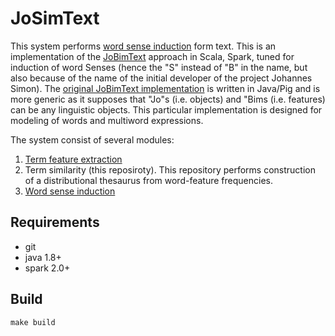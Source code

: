 JoSimText
========

This system performs [word sense induction](https://en.wikipedia.org/wiki/Word-sense_induction) form text. This is an implementation of the [JoBimText](http://www.jobimtext.org) approach 
 in Scala, Spark, tuned for induction of word Senses (hence the "S" instead of "B" in the name, but also because of the
 name of the initial developer of the project Johannes Simon). The [original JoBimText implementation](http://maggie.lt.informatik.tu-darmstadt.de/jobimtext/downloads/) is written 
 in Java/Pig and is more generic as it supposes that "Jo"s (i.e. objects) and "Bims (i.e. features) can be any linguistic objects. This particular implementation is designed for modeling of 
  words and multiword expressions. 


The system consist of several modules:

1. [Term feature extraction](https://github.com/uhh-lt/lefex)
2. Term similarity (this reposiroty). This repository performs construction of a distributional thesaurus from word-feature frequencies.
3. [Word sense induction](https://github.com/uhh-lt/chinese-whispers)



Requirements
------------

- git
- java 1.8+
- spark 2.0+

<!--

Download Code & Prepare Data
----------------------------

- https://github.com/tudarmstadt-lt/noun-sense-induction
- https://github.com/tudarmstadt-lt/noun-sense-induction-scala
- https://github.com/tudarmstadt-lt/chinese-whispers
- https://github.com/johannessimon/wiki-wsd-task
- Place your raw text (one sentence per line) on HDFS. We will reference this file/folder in the following as TEXT_PATH. The HDFS output folder will be referenced as WSI_OUT
-->

Build
-------

```
make build
```

<!--

To run spark code:
```
spark-submit --master yarn-cluster [spark-options] --class [class-name] target/scala-2.10/noun-sense-induction_2.10-0.0.1.jar [args]
```

To avoid Spark errors, optionally increase timeouts on cluster (additional argument in spark-options):
```
--driver-java-options 
"-Dspark.core.connection.auth.wait.timeout=3600
-Dspark.core.connection.ack.wait.timeout=3600
-Dspark.akka.timeout=3600
-Dspark.storage.blockManagerSlaveTimeoutMs=360000
-Dspark.worker.timeout=360000
-Dspark.akka.retry.wait=360000
-Dspark.task.maxFailures=1"
```

Extract word/feature counts (noun-sense-induction)
------------------------

This extracts and counts words and word features (co-occurrences and dependencies) on a per-sentence basis
these frequencies are used both for DT computation, as well as for contextualization of sense clusters later on

Run the class "JoBimExtractAndCount" using Hadoop:

```
mvn-hadoop de.uhh.lt.wsi.JoBimExtractAndCount
-Dmapreduce.map.memory.mb=4096 
-Dmapreduce.task.io.sort.mb=1028
-Dmapreduce.local.map.tasks.maximum=4
-Dholing.dependencies=true
-Dholing.coocs=true
-Dmapred.max.split.size=1000000 
TEXT_PATH WSI_OUT/sentences-deps-coocs
```


- mapreduce.local.map.tasks.maximum -- maximum number of parallely executed local mappers
- holing.dependencies -- whether to write out dependency features (counts)
- holing.coocs -- whether to write out coocs (counts)
- mapred.max.split.size=1000000 -- one split is 1MB

Alternatively use the script: https://github.com/tudarmstadt-lt/joint/blob/master/run-nsi-hadoop.sh

Compute DT (noun-sense-induction-scala)
-----------

```
spark-submit 
--num-executors 260
--master yarn-cluster
--queue shortrunning
--driver-memory 7g
--executor-memory 1g
--class WordSimFromCounts
WSI_OUT/sentences-deps-coocs/DepWF-*
WSI_OUT/sentences-deps-coocs/W-*
WSI_OUT/sentences-deps-coocs/DepF-*
WSI_OUT/wordsim
100 0.0 2 10 2 LMI 3 100 100
```

- 100 -- compute 100 similar words per word
- 0.0 -- minimum feature significance is 0.0
- 2 -- use only features that were seen at least two times with every word
- 10 -- take only words seen at least 10 times
- 2 -- take only features seen at least 2 times (with any word)
- LMI -- use lexicographer's mutual information as significance score
- 3 -- round all similarities to 3 decimal places
- 100 -- use only 100 most significant features per word
- 100 -- compute only 100 most similar words per word

Alternatively use: https://github.com/tudarmstadt-lt/joint/blob/master/run-nsi-spark.sh

Sense Clustering (chinese-whispers)
-------

- Choose a local output folder to store data to (DATA_DIR)
- Save DT from HDFS to DATA_DIR/dt and run sense clustering:
```
hadoop fs -text WSI_OUT/wordsim/SimPruned/part* > DATA_DIR/dt
```

```
mvn-run de.uhh.lt.wsi.WSI
-clustering mcl
-in DATA_DIR/dt
-out DATA_DIR/dt_Clusters__e0__N010__n010-mcl
-N 10
-n 10
-e 0
```

- VM options (already set in mvn-run): -Xms8G -Xmx8G

Context Clue Aggregation (noun-sense-induction-scala)
----------

```
hadoop fs -put DATA_DIR/dt_Clusters__e0__N010__n010-mcl WSI_OUT/dt_Clusters__e0__N010__n010-mcl
```

**For co-occurrence clues:**
```
nohup spark-submit
--num-executors 200
--queue shortrunning
--master yarn-cluster
--class ClusterContextClueAggregator
--driver-memory 7g
--executor-memory 4g
WSI_OUT/dt_Clusters__e0__N010__n010-mcl
WSI_OUT/sentences-deps-coocs/W-*
WSI_OUT/sentences-deps-coocs/CoocF-*
WSI_OUT/sentences-deps-coocs/CoocWF-*
WithCoocs 10 2
```


**For dependency clues:**
```
nohup spark-submit
--num-executors 200
--queue shortrunning 
--master yarn-cluster
--class ClusterContextClueAggregator
--driver-memory 7g 
--executor-memory 4g
WSI_OUT/dt_Clusters__e0__N010__n010-mcl 
WSI_OUT/sentences-deps-coocs/W-*
WSI_OUT/sentences-deps-coocs/DepF-*
WSI_OUT/sentences-deps-coocs/DepWF-*
WithDeps 10 2```
```


Word Sense Disambiguation
----------------

```
spark-submit

--num-executors 20 --queue shortrunning --master yarn-cluster --class WSD --driver-memory 7g --executor-memory 7g --driver-java-options "-Dspark.storage.memoryFraction=0.1 -Dspark.shuffle.memoryFraction=0.1 -Dspark.core.connection.auth.wait.timeout=3600 -Dspark.core.connection.ack.wait.timeout=3600 -Dspark.akka.timeout=3600 -Dspark.storage.blockManagerSlaveTimeoutMs=360000 -Dspark.worker.timeout=360000 -Dspark.akka.retry.wait=360000 -Dspark.task.maxFailures=1 -Dspark.serializer=org.apache.spark.serializer.KryoSerializer"

target/scala-2.10/noun-sense-induction_2.10-0.0.1.jar
<SCORED-COOC-CLUES>
<SCORED-DEPENDENCY-CLUES>
<INSTANCES>
<OUTPUT>
0.00001 Product y
```

where <SCORED-COOC-CLUES> is a path on HDFS to the first file (...WithCoocs__twf2) and <SCORED-DEPENDENCY-CLUES> a path to the second file (...WithDeps__twf2). <OUTPUT> is the output path to write the result to (also on HDFS). "0.00001" is the smoothing, "Product" indicates that scores must be multiplicated, and the "y" for yes tells the classifier to take the "prior" score into account, i.e. the average cluster word frequency.

<INSTANCES> is the path of a file on HDFS containing the instances (to be sense-tagged) in the following format:

```
word <TAB> instance-id <TAB> coocs <TAB> deps
```

where instance-id is simply a unique ID for every instance, coocs is the sentence/context as a lemmatized set of words and deps is the comma-separated list of dependency features of the head word (e.g. "amod(@@,wild)").


Data Formats
========

Input Text 
----------

One text or sentence per line. Lines should not be too long, assume that line should fit in memory of one executor. 

Example:

```
This is a sample text. 
```


Feature and Word Counts
--------

```
word<TAB>freq
```

Example:

```
!disgustingly	2
!identifiable	1
!looked	1
!lounge	2
!past	1
!resorts	1
!snap	6
!stunning	1
!tells	1
!uk	2
```

Word Feature Counts
---------

```
word<TAB>feature<TAB>count
```

Example:

```
!	amod(dreadful,@)	1
!	amod(heavy,@)	1
!	appos(�,@)	1
!	ccomp(reckon,@)	1
!	conj(Bells,@)	1
!	conj(proposal,@)	1
!	dep(@,meeting)	1
!	dep(Feck,@)	1
!	dep(Meet,@)	1
!	dep(ah,@)	11
```

Sense Clusters
--------------

```
word<TAB>sense-id<TAB>keyword<TAB>cluster
```

where elements in the cluster are separated by a double space and are in the format ``word:score``

Example:
```
acid    0   word    vitamin:0.128  protein:0.126  Acid:0.125  calcium:0.118  glucose:0.104  sodium:0.1  carbohydrate:0.097  nutrient:0.097  mineral:0.097  phosphate:0.092  cholesterol:0.091  potassium:0.09  chloride:0.089  oxygen:0.086  zinc:0.084  salt:0.08  nitrogen:0.079  ammonia:0.079  magnesium:0.078  oils:0.078
```


Lexical Sample Dataset 
------------------

All fields are tab separated. The 9 column format (contexts and their gold standard labeling):
```
context_id	target	target_pos	target_position	gold_sense_ids	predict_sense_ids	golden_related	predict_related	context
```

Examples: ```https://github.com/tudarmstadt-lt/context-eval/tree/master/data/Dataset-*```

The 12 column format (+ features extracted from the context):

```
context_id	target	target_pos	target_position	gold_sense_ids	predict_sense_ids	golden_related	predict_related	context word_features holing_features target_holing_features
```

-->



